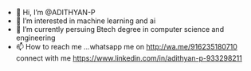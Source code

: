 - 👋 Hi, I’m @ADITHYAN-P
- 👀 I’m interested in machine learning and ai
- 🌱 I’m currently persuing Btech degree in computer science and engineering 
- 📫 How to reach me ...whatsapp me on http://wa.me/916235180710
connect with me https://www.linkedin.com/in/adithyan-p-933298211

<!---
ADITHYAN-P/ADITHYAN-P is a ✨ special ✨ repository because its `README.md` (this file) appears on your GitHub profile.
You can click the Preview link to take a look at your changes.
--->
